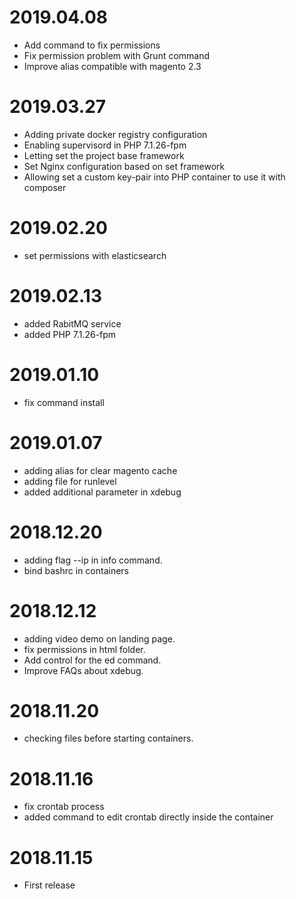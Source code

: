 2019.04.08
=============
* Add command to fix permissions
* Fix permission problem with Grunt command
* Improve alias compatible with magento 2.3

2019.03.27
=============
* Adding private docker registry configuration
* Enabling supervisord in PHP 7.1.26-fpm
* Letting set the project base framework
* Set Nginx configuration based on set framework
* Allowing set a custom key-pair into PHP container to use it with composer

2019.02.20
=============
* set permissions with elasticsearch

2019.02.13
=============
* added RabitMQ service
* added PHP 7.1.26-fpm

2019.01.10
=============
* fix command install

2019.01.07
=============
* adding alias for clear magento cache
* adding file for runlevel
* added additional parameter in xdebug

2018.12.20
=============
* adding flag --ip in info command.
* bind bashrc in containers

2018.12.12
=============
* adding video demo on landing page.
* fix permissions in html folder.
* Add control for the ed command.
* Improve FAQs about xdebug.

2018.11.20
=============
* checking files before starting containers.

2018.11.16
=============
* fix crontab process
* added command to edit crontab directly inside the container

2018.11.15
=============
* First release